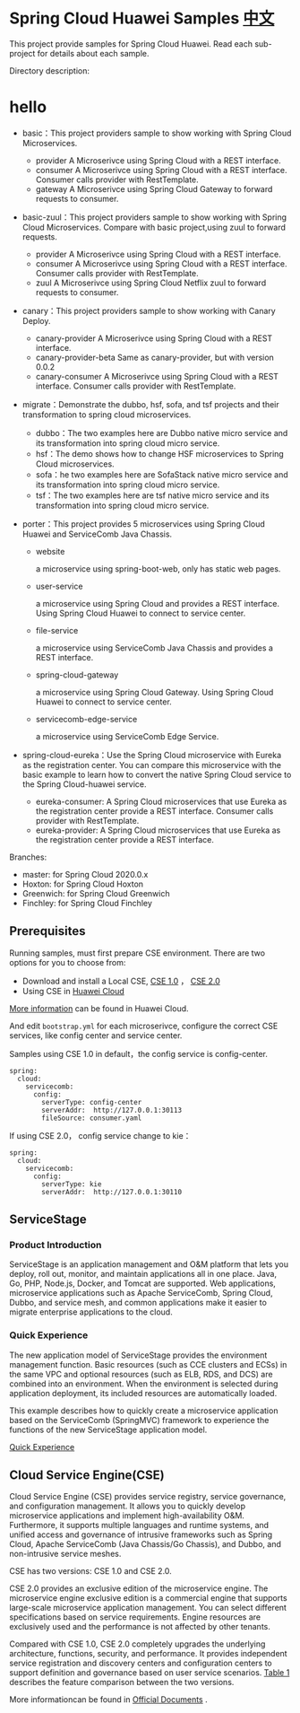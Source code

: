 # Spring Cloud Huawei Samples [中文](README_CN.md) 

This project provide samples for Spring Cloud Huawei. Read each sub-project for details about each sample. 

Directory description:
# hello
- basic：This project providers sample to show working with Spring Cloud Microservices. 
  - provider A Microserivce using Spring Cloud with a REST interface.
  - consumer A Microserivce using Spring Cloud with a REST interface. Consumer calls provider with RestTemplate.
  - gateway A Microserivce using Spring Cloud Gateway to forward requests to consumer.
- basic-zuul：This project providers sample to show working with Spring Cloud Microservices. Compare with basic project,using zuul to forward requests. 
  - provider A Microserivce using Spring Cloud with a REST interface.
  - consumer A Microserivce using Spring Cloud with a REST interface. Consumer calls provider with RestTemplate.
  - zuul A Microserivce using Spring Cloud Netflix zuul to forward requests to consumer.

- canary：This project providers sample to show working with Canary Deploy. 

  - canary-provider A Microserivce using Spring Cloud with a REST interface.
  - canary-provider-beta Same as canary-provider, but with version 0.0.2
  - canary-consumer A Microserivce using Spring Cloud with a REST interface. Consumer calls provider with RestTemplate.

- migrate：Demonstrate the dubbo, hsf, sofa, and tsf projects and their transformation to spring cloud microservices.

  - dubbo：The two examples here are Dubbo native micro service and its transformation into spring cloud micro service.
  - hsf：The demo shows how to change HSF microservices to Spring Cloud microservices. 
  - sofa：he two examples here are SofaStack native micro service and its transformation into spring cloud micro service.
  - tsf：The two examples here are tsf native micro service and its transformation into spring cloud micro service.

- porter：This project provides 5 microservices using Spring Cloud Huawei and ServiceComb Java Chassis. 

  - website

    a microservice using spring-boot-web, only has static web pages.

  - user-service

    a microservice using Spring Cloud and provides a REST interface. Using Spring Cloud Huawei to connect to service center.

  - file-service

    a microservice using ServiceComb Java Chassis and provides a REST interface.

  - spring-cloud-gateway

    a microservice using Spring Cloud Gateway. Using Spring Cloud Huawei to connect to service center.

  - servicecomb-edge-service

    a microservice using ServiceComb Edge Service.

- spring-cloud-eureka：Use the Spring Cloud microservice with Eureka as the registration center. You can compare this microservice with the basic example to learn how to convert the native Spring Cloud service to the Spring Cloud-huawei service.

  - eureka-consumer: A Spring Cloud microservices that use Eureka as the registration center provide a REST interface. Consumer calls provider with RestTemplate.
  - eureka-provider: A Spring Cloud microservices that use Eureka as the registration center provide a REST interface.

Branches:

* master: for Spring Cloud 2020.0.x
* Hoxton: for Spring Cloud Hoxton
* Greenwich: for Spring Cloud Greenwich
* Finchley: for Spring Cloud Finchley

## Prerequisites

Running samples, must first prepare CSE environment. There are two options for you to choose from:

* Download and install a Local CSE,  [CSE 1.0](https://support.huaweicloud.com/devg-servicestage/ss-devg-0034.html) ， [CSE 2.0](https://support.huaweicloud.com/devg-cse/cse_devg_0036.html)  
* Using CSE in [Huawei Cloud ](https://support.huaweicloud.com/qs-cse/cse_qs_0002.html)

[More information](https://support.huaweicloud.com/devg-cse/cse_devg_0006.html) can be found in Huawei Cloud. 

And edit `bootstrap.yml` for each microserivce, configure the correct CSE services, like config center and service center.

Samples using CSE 1.0 in default，the config service is config-center. 

```
spring:
  cloud:
    servicecomb:
      config:
        serverType: config-center
        serverAddr:  http://127.0.0.1:30113
        fileSource: consumer.yaml
```

If using  CSE 2.0， config service change to kie：

```
spring:
  cloud:
    servicecomb:
      config:
        serverType: kie
        serverAddr:  http://127.0.0.1:30110
```

## ServiceStage

### Product Introduction

ServiceStage is an application management and O&M platform that lets you deploy, roll out, monitor, and maintain applications all in one place. Java, Go, PHP, Node.js, Docker, and Tomcat are supported. Web applications, microservice applications such as Apache ServiceComb, Spring Cloud, Dubbo, and service mesh, and common applications make it easier to migrate enterprise applications to the cloud.

### Quick Experience

The new application model of ServiceStage provides the environment management function. Basic resources (such as CCE clusters and ECSs) in the same VPC and optional resources (such as ELB, RDS, and DCS) are combined into an environment. When the environment is selected during application deployment, its included resources are automatically loaded.

This example describes how to quickly create a microservice application based on the ServiceComb (SpringMVC) framework to experience the functions of the new ServiceStage application model.

[Quick Experience](https://support.huaweicloud.com/intl/en-us/qs-servicestage/servicestage_qs_0025.html)

## Cloud Service Engine(CSE)

Cloud Service Engine (CSE) provides service registry, service governance, and configuration management. It allows you to quickly develop microservice applications and implement high-availability O&M. Furthermore, it supports multiple languages and runtime systems, and unified access and governance of intrusive frameworks such as Spring Cloud, Apache ServiceComb (Java Chassis/Go Chassis), and Dubbo, and non-intrusive service meshes. 

CSE has two versions: CSE 1.0 and CSE 2.0.

CSE 2.0 provides an exclusive edition of the microservice engine. The microservice engine exclusive edition is a commercial engine that supports large-scale microservice application management. You can select different specifications based on service requirements. Engine resources are exclusively used and the performance is not affected by other tenants.

Compared with CSE 1.0, CSE 2.0 completely upgrades the underlying architecture, functions, security, and performance. It provides independent service registration and discovery centers and configuration centers to support definition and governance based on user service scenarios. [Table 1](https://support.huaweicloud.com/productdesc-cse/cse_productdesc_0001.html#cse_productdesc_0001__table88531734172219) describes the feature comparison between the two versions.

More informationcan be found in [Official Documents](https://support.huaweicloud.com/wtsnew-cse/index.html)  .
